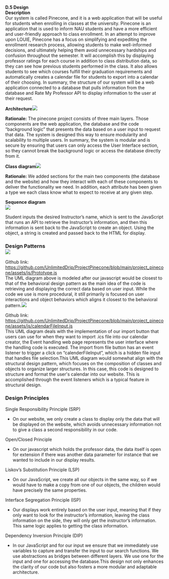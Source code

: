 **D.5 Design\
Description**<br>
Our system is called Pinecone, and it is a web application that will be useful for students when enrolling in classes at the university. Pinecone is an application that is used to inform NAU students and have a more efficient and user-friendly approach to class enrollment. In an attempt to improve upon LOUIE, Pinecone has a focus on simplifying and expediting the enrollment research process, allowing students to make well-informed decisions, and ultimately helping them avoid unnecessary hardships and confusion throughout the semester. It will accomplish this by displaying professor ratings for each course in addition to class distribution data, so they can see how previous students performed in the class. It also allows students to see which courses fulfill their graduation requirements and automatically creates a calendar file for students to export into a calendar of their choosing. In summary, the structure of our system will be a web application connected to a database that pulls information from the database and Rate My Professor API to display information to the user at their request.

**Architecture**![](https://lh7-us.googleusercontent.com/xdlx3JUjRGPxQtV3h2E2q7MUuuYVtJSygeC1X_Vs5xreme8tg2Zabt-orwoAwQtOOkbRCAW-5r8YtMZZ418mEPMSqRwa7QAROyBZPNo75Szbu7yLY4PLkVGIYAdaldsG4bIwHS-1Qtw4eRtc09mj9t8)

**Rationale:** The pinecone project consists of three main layers. Those components are the web application, the database and the code “background logic” that presents the data based on a user input to request that data. The system is designed this way to ensure modularity and scalability to multiple users. In summary, the system is modular and is secure by ensuring that users can only access the User Interface section, so they cannot break the background logic or access the database directly from it. 

**Class diagram**![](https://lh7-us.googleusercontent.com/XzG-L_jw65IgE9xKUCGFPa7dA10qWzWickLc5xYCaf9y30ooajTlYkkF9xQF_4F8MvBq80Sa0z-FUJ7ORUoaqjLNJ5tWpLaD9O2s--xDApoXvA5emFm9Vu7NQT-_6m55_iyZouZ45R-y6vlEYoNRBA)

**Rationale:** We added sections for the main two components (the database and the website) and how they interact with each of these components to deliver the functionality we need. In addition, each attribute has been given a type we each class know what to expect to receive at any given step.

**Sequence diagram**<br>![](https://lh7-us.googleusercontent.com/UrCJWufE5urReeZuGtZMtlCA8A9scc6tVU3nS_RS14rQk2hh7UDAIsYUyp4Kiu935HKv8EewGji1WWYLcj30G8SzEbEfleMcVO8581W-wxjYsMuoVvXdth8ZPkradyzmXK281nMnEbriFN56sb6r6A)

Student inputs the desired Instructor’s name, which is sent to the JavaScript that runs an API to retrieve the Instructor’s information, and then this information is sent back to the JavaScript to create an object. Using the object, a string is created and passed back to the HTML for display.

### **Design Patterns**<br>![](https://lh7-us.googleusercontent.com/c32qLkmxNdYFDnZQMH9VLTVGUsrXGmDLfplj_OmfDh4CSb9Z0O8E1K3g1_PBVg2w2KbAyHpGBsWakmA0lUH4_BDt08LbAL2uFk7HfLsA1RIZ02UvgGkIZ0UHJBzBb8Ed7Mmqp_h56iPsWsptCLepkqc)
Github link: <https://github.com/UnlimitedDrip/ProjectPinecone/blob/main/project_pinecone/assets/js/Prototype.js><br>
The UML diagram above is modeled after our javascript would be closest to that of the behavioral design pattern as the main idea of the code is retrieving and displaying the correct data based on user input. While the code we use is more procedural, it still primarily is focused on user interactions and object behaviors which aligns it closest to the behavioral pattern.****![](https://lh7-us.googleusercontent.com/ktREb3CnEGClDf6zl4hc-i3NBTl4MmuQdMO5L8ov331Be-Jym-BgE77eYy-lVILtG5uK5VMHwQxphWOEakyFKI3nNUhZuthVAVcmKSLLzTaX8SY29pl1Q2y4qDO_epMfg0k4hs-wxr2onJH5DK5RTvM)****

Github link: <https://github.com/UnlimitedDrip/ProjectPinecone/blob/main/project_pinecone/assets/js/calendarFileInput.js><br>
This UML diagram deals with the implementation of our import button that users can use for when they want to import .ics file into our calendar creator, the Event handling web page represents the user interface where the handling code is executed. The import from file button has an event listener to trigger a click on “calenderFileInput”, which is a hidden file input that handles file selection.This UML diagram would somewhat align with the structural design pattern, which focuses on the composition of classes and objects to organize larger structures. In this case, this code is designed to structure and format the user's calendar into our website. This is accomplished through the event listeners which is a typical feature in structural design.

### **Design Principles**

Single Responsibility Principle (SRP)
- On our website, we only create a class to display only the data that will be displayed on the website, which avoids unnecessary information not to give a class a second responsibility in our code.

Open/Closed Principle
- On our javascript which holds the professor data, the data itself is open for extension if there was another data parameter for instance that we wanted to include in our display results. 

Liskov’s Substitution Principle (LSP)
- On our JavaScript, we create all our objects in the same way, so if we would have to make a copy from one of our objects, the children would have precisely the same properties.

Interface Segregation Principle (ISP) 
- Our displays work entirely based on the user input, meaning that if they only want to look for the instructor’s information, leaving the class information on the side, they will only get the instructor’s information. This same logic applies to getting the class information.

Dependency Inversion Principle (DIP)
- In our JavaScript and for our input we ensure that we immediately use variables to capture and transfer the input to our search functions. We use abstractions as bridges between different layers. We use one for the input and one for accessing the database.This design not only enhances the clarity of our code but also fosters a more modular and adaptable architecture. 

